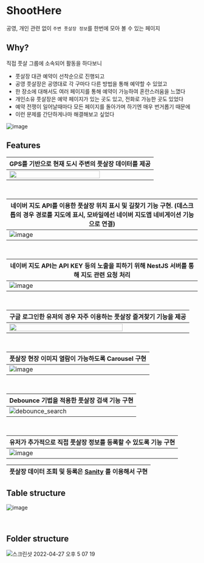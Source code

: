 # ShootHere

공영, 개인 관련 없이 `주변 풋살장 정보`를 한번에 모아 볼 수 있는 페이지

## Why?
직접 풋살 그룹에 소속되어 활동을 하다보니
- 풋살장 대관 예약이 선착순으로 진행되고
- 공영 풋살장은 공영대로 각 구마다 다른 방법을 통해 예약할 수 있었고
- 한 장소에 대해서도 여러 페이지를 통해 예약이 가능하여 혼란스러움을 느꼈다
- 개인소유 풋살장은 예약 페이지가 있는 곳도 있고, 전화로 가능한 곳도 있었다
- 예약 전쟁이 일어날때마다 모든 페이지를 돌아가며 하기엔 매우 번거롭기 때문에
- 이런 문제를 간단하게나마 해결해보고 싶었다

![image](https://user-images.githubusercontent.com/32658347/165424902-760035ca-ca5b-47c9-a09a-44108026eeb6.png)

## Features

|GPS를 기반으로 현재 도시 주변의 풋살장 데이터를 제공|
|------|
|<img src="https://user-images.githubusercontent.com/32658347/165425374-e4d8c634-752a-43cb-9167-2e9bc34ac4c9.png" width="80%" height="80%" />|

<br />

|네이버 지도 API를 이용한 풋살장 위치 표시 및 길찾기 기능 구현. (데스크톱의 경우 경로를 지도에 표시, 모바일에선 네이버 지도앱 네비게이션 기능으로 연결)|
|------|
|![image](https://user-images.githubusercontent.com/32658347/165425553-a9436977-5a64-436c-977c-cf90dd6d5266.png)|

<br />

|네이버 지도 API는 API KEY 등의 노출을 피하기 위해 NestJS 서버를 통해 지도 관련 요청 처리|
|------|
|![image](https://user-images.githubusercontent.com/32658347/165425698-14a76b86-6455-41f1-b68c-c3d63c1343e2.png)|

<br />

|구글 로그인한 유저의 경우 자주 이용하는 풋살장 즐겨찾기 기능을 제공|
|------|
|<img src="https://user-images.githubusercontent.com/32658347/165425374-e4d8c634-752a-43cb-9167-2e9bc34ac4c9.png" width="80%" height="80%" />|

<br />

|풋살장 현장 이미지 열람이 가능하도록 Carousel 구현|
|------|
|![image](https://user-images.githubusercontent.com/32658347/165426595-77a1226c-e83f-4656-b87d-495a5b038778.png)|

<br />

|Debounce 기법을 적용한 풋살장 검색 기능 구현|
|------|
|![debounce_search](https://user-images.githubusercontent.com/32658347/165428038-6287ce99-3082-430b-b4f6-76c516ac9eb9.gif)|

<br />

|유저가 추가적으로 직접 풋살장 정보를 등록할 수 있도록 기능 구현|
|------|
|![image](https://user-images.githubusercontent.com/32658347/165426811-904d134d-da00-4a7a-96ff-32b69208b945.png) |

|풋살장 데이터 조회 및 등록은 [Sanity](https://www.sanity.io/) 를 이용해서 구현|
|------|
 
 
## Table structure

![image](https://user-images.githubusercontent.com/32658347/165876195-09d497eb-517d-45ca-85c5-39d0624e17e7.png)

<br />

## Folder structure 

![스크린샷 2022-04-27 오후 5 07 19](https://user-images.githubusercontent.com/32658347/165876273-c7c3027a-f12e-4e48-bb4b-726c48f6c604.png)

<br />
